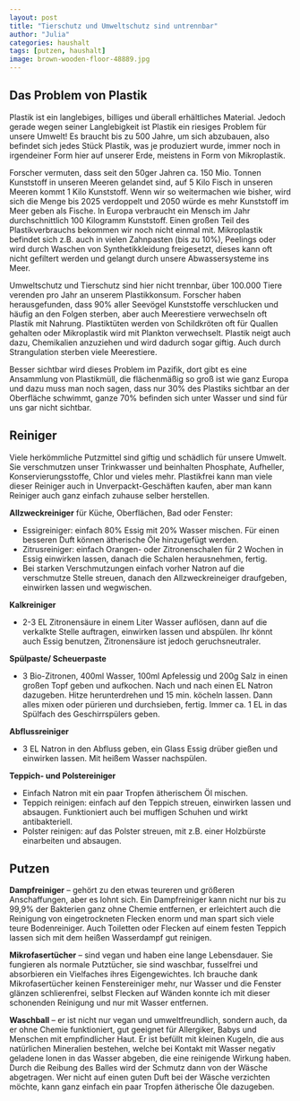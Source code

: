 ```yaml
---
layout: post
title: "Tierschutz und Umweltschutz sind untrennbar"
author: "Julia"
categories: haushalt
tags: [putzen, haushalt]
image: brown-wooden-floor-48889.jpg
---
```



## Das Problem von Plastik

Plastik ist ein langlebiges, billiges und überall erhältliches Material. Jedoch gerade wegen
seiner Langlebigkeit ist Plastik ein riesiges Problem für unsere Umwelt! Es braucht bis zu 500
Jahre, um sich abzubauen, also befindet sich jedes Stück Plastik, was je produziert wurde,
immer noch in irgendeiner Form hier auf unserer Erde, meistens in Form von Mikroplastik.

Forscher vermuten, dass seit den 50ger Jahren ca. 150 Mio. Tonnen Kunststoff in
unseren Meeren gelandet sind, auf 5 Kilo Fisch in unseren Meeren kommt 1 Kilo Kunststoff.
Wenn wir so weitermachen wie bisher, wird sich die Menge bis 2025 verdoppelt und 2050
würde es mehr Kunststoff im Meer geben als Fische. In Europa verbraucht ein Mensch im
Jahr durchschnittlich 100 Kilogramm Kunststoff. Einen großen Teil des Plastikverbrauchs
bekommen wir noch nicht einmal mit. Mikroplastik befindet sich z.B. auch in vielen
Zahnpasten (bis zu 10%), Peelings oder wird durch Waschen von Synthetikkleidung
freigesetzt, dieses kann oft nicht gefiltert werden und gelangt durch unsere
Abwassersysteme ins Meer.

Umweltschutz und Tierschutz sind hier nicht trennbar, über 100.000 Tiere verenden
pro Jahr an unserem Plastikkonsum. Forscher haben herausgefunden, dass 90% aller
Seevögel Kunststoffe verschlucken und häufig an den Folgen sterben, aber auch Meerestiere
verwechseln oft Plastik mit Nahrung. Plastiktüten werden von Schildkröten oft für Quallen
gehalten oder Mikroplastik wird mit Plankton verwechselt. Plastik neigt auch dazu,
Chemikalien anzuziehen und wird dadurch sogar giftig. Auch durch Strangulation sterben
viele Meerestiere.

Besser sichtbar wird dieses Problem im Pazifik, dort gibt es eine Ansammlung von
Plastikmüll, die flächenmäßig so groß ist wie ganz Europa und dazu muss man noch sagen,
dass nur 30% des Plastiks sichtbar an der Oberfläche schwimmt, ganze 70% befinden sich
unter Wasser und sind für uns gar nicht sichtbar.

## Reiniger

Viele herkömmliche Putzmittel sind giftig und schädlich für unsere Umwelt. Sie
verschmutzen unser Trinkwasser und beinhalten Phosphate, Aufheller,
Konservierungsstoffe, Chlor und vieles mehr. Plastikfrei kann man viele dieser Reiniger auch
in Unverpackt-Geschäften kaufen, aber man kann Reiniger auch ganz einfach zuhause selber
herstellen.

**Allzweckreiniger** für Küche, Oberflächen, Bad oder Fenster:
- Essigreiniger: einfach 80% Essig mit 20% Wasser mischen. Für einen besseren Duft
können ätherische Öle hinzugefügt werden.
- Zitrusreiniger: einfach Orangen- oder Zitronenschalen für 2 Wochen in Essig
einwirken lassen, danach die Schalen herausnehmen, fertig.
- Bei starken Verschmutzungen einfach vorher Natron auf die verschmutze Stelle
streuen, danach den Allzweckreineiger draufgeben, einwirken lassen und
wegwischen.

**Kalkreiniger**
- 2-3 EL Zitronensäure in einem Liter Wasser auflösen, dann auf die verkalkte Stelle
auftragen, einwirken lassen und abspülen. Ihr könnt auch Essig benutzen,
Zitronensäure ist jedoch geruchsneutraler.

**Spülpaste/ Scheuerpaste**
- 3 Bio-Zitronen, 400ml Wasser, 100ml Apfelessig und 200g Salz in einen großen Topf
geben und aufkochen. Nach und nach einen EL Natron dazugeben. Hitze
herunterdrehen und 15 min. köcheln lassen. Dann alles mixen oder pürieren und
durchsieben, fertig. Immer ca. 1 EL in das Spülfach des Geschirrspülers geben.

**Abflussreiniger**
- 3 EL Natron in den Abfluss geben, ein Glass Essig drüber gießen und einwirken lassen.
Mit heißem Wasser nachspülen.

**Teppich- und Polstereiniger**
- Einfach Natron mit ein paar Tropfen ätherischem Öl mischen.
- Teppich reinigen: einfach auf den Teppich streuen, einwirken lassen und absaugen.
Funktioniert auch bei muffigen Schuhen und wirkt antibakteriell.
- Polster reinigen: auf das Polster streuen, mit z.B. einer Holzbürste einarbeiten und
absaugen.

## Putzen

**Dampfreiniger** – gehört zu den etwas teureren und größeren Anschaffungen, aber es lohnt
sich. Ein Dampfreiniger kann nicht nur bis zu 99,9% der Bakterien ganz ohne Chemie
entfernen, er erleichtert auch die Reinigung von eingetrockneten Flecken enorm und man
spart sich viele teure Bodenreiniger. Auch Toiletten oder Flecken auf einem festen Teppich
lassen sich mit dem heißen Wasserdampf gut reinigen.

**Mikrofasertücher** – sind vegan und haben eine lange Lebensdauer. Sie fungieren als normale
Putztücher, sie sind waschbar, fusselfrei und absorbieren ein Vielfaches ihres
Eigengewichtes. Ich brauche dank Mikrofasertücher keinen Fenstereiniger mehr, nur Wasser
und die Fenster glänzen schlierenfrei, selbst Flecken auf Wänden konnte ich mit dieser
schonenden Reinigung und nur mit Wasser entfernen.

**Waschball** – er ist nicht nur vegan und umweltfreundlich, sondern auch, da er ohne Chemie
funktioniert, gut geeignet für Allergiker, Babys und Menschen mit empfindlicher Haut.
Er ist befüllt mit kleinen Kugeln, die aus natürlichen Mineralien bestehen, welche bei
Kontakt mit Wasser negativ geladene Ionen in das Wasser abgeben, die eine reinigende
Wirkung haben. Durch die Reibung des Balles wird der Schmutz dann von der Wäsche
abgetragen. Wer nicht auf einen guten Duft bei der Wäsche verzichten möchte, kann ganz
einfach ein paar Tropfen ätherische Öle dazugeben.
